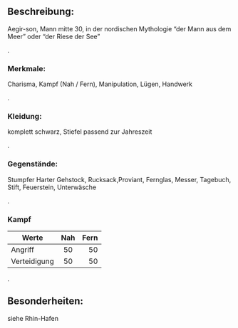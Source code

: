 [comment]: # (Aegir-son)
## Beschreibung: 
Aegir-son, Mann mitte 30, in der nordischen Mythologie “der Mann aus dem Meer”  oder “der Riese der See”


.
### Merkmale:
Charisma, Kampf (Nah / Fern), Manipulation, Lügen, Handwerk

.
### Kleidung: 
komplett schwarz, Stiefel passend zur Jahreszeit

. 
### Gegenstände:
Stumpfer Harter Gehstock, Rucksack,Proviant, Fernglas, Messer, Tagebuch, Stift, Feuerstein, Unterwäsche

.  
### Kampf
| Werte             | Nah   | Fern  |
| -------------     |:-----:| -----:|
| Angriff           | 50    | 50    |
| Verteidigung      | 50    | 50    |
  
  
.   
## Besonderheiten: 
siehe Rhin-Hafen